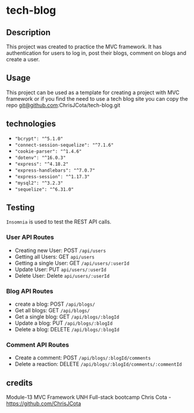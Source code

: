 # tech-blog

## Description
This project was created to practice the MVC framework. It has authentication for users to log in, post their blogs, comment on blogs and create a user.

## Usage
This project can be used as a template for creating a project with MVC framework or if you find the need to use a tech blog site you can copy the repo git@github.com:ChrisJCota/tech-blog.git

## technologies
* `"bcrypt": "^5.1.0"`
* `"connect-session-sequelize": "^7.1.6"`
* `"cookie-parser": "^1.4.6"`
* `"dotenv": "^16.0.3"`
* `"express": "^4.18.2"`
* `"express-handlebars": "^7.0.7"`
* `"express-session": "^1.17.3"`
* `"mysql2": "^3.2.3"`
* `"sequelize": "^6.31.0"`
       
## Testing
`Insomnia` is used to test the REST API calls.

### User API Routes
* Creating new User: POST `/api/users`
* Getting all Users: GET `api/users`
* Getting a single User: GET `/api/users/:userId`
* Update User: PUT `api/users/:userId`
* Delete User: Delete `api/users/:userId`
### Blog API Routes
* create a blog: POST `/api/blogs/`
* Get all blogs: GET `/api/blogs/`
* Get a single blog: GET `/api/blogs/:blogId`
* Update a blog: PUT `/api/blogs/:blogId`
* Delete a blog: DELETE `/api/blogs/:blogId`
### Comment API Routes
* Create a comment: POST `/api/blogs/:blogId/comments`
* Delete a reaction: DELETE `/api/blogs/:blogId/comments/:commentId`


## credits
Module-13 MVC Framework UNH Full-stack bootcamp
Chris Cota - https://github.com/ChrisJCota
